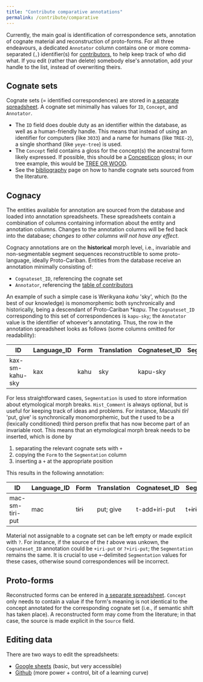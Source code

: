 ```yaml
---
title: "Contribute comparative annotations"
permalink: /contribute/comparative
---
```


Currently, the main goal is identification of correspondence sets, annotation of cognate material and reconstruction of proto-forms.
For all three endeavours, a dedicated `Annotator` column contains one or more comma-separated (`,`) identifier(s) for [contributors](https://github.com/caribank/caribank/blob/main/etc/contributors.csv), to help keep track of who did what.
If you edit (rather than delete) somebody else's annotation, add your handle to the list, instead of overwriting theirs.

## Cognate sets
Cognate sets (= identified correspondences) are stored in [a separate spreadsheet](https://github.com/caribank/caribank/blob/main/reconstruction/cognatesets.csv).
A cognate set minimally has values for `ID`, `Concept`, and `Annotator`.
* The `ID` field does double duty as an identifier within the database, as well as a human-friendly handle. This means that instead of using an identifier for computers (like `3033`) and a name for humans (like `TREE-2`), a single shorthand (like `yeye-tree`) is used.
* The `Concept` field contains a gloss for the concept(s) the ancestral form likely expressed. If possible, this should be a [Concepticon](concepticon.clld.org/) gloss; in our tree example, this would be [TREE OR WOOD](https://concepticon.clld.org/parameters/2141).
* See the [bibliography](/contribute/bib) page on how to handle cognate sets sourced from the literature.

## Cognacy
The entities available for annotation are sourced from the database and loaded into annotation spreadsheets.
These spreadsheets contain a combination of columns containing information about the entity and annotation columns.
Changes to the annotation columns will be fed back into the database; *changes to other columns will not have any effect*.

Cognacy annotations are on the **historical** morph level, i.e., invariable and non-segmentable segment sequences reconstructible to some proto-language, ideally Proto-Cariban.
Entities from the database receive an annotation minimally consisting of:
* `Cognateset_ID`, referencing the cognate set
* `Annotator`, referencing the [table of contributors](https://github.com/caribank/caribank/blob/main/etc/contributors.csv)

An example of such a simple case is Werikyana *kahu* 'sky', which (to the best of our knowledge) is monomorphemic both synchronically and historically, being a descendant of Proto-Cariban \**kapu*.
The `Cognateset_ID` corresponding to this set of correspondences is `kapu-sky`; the `Annotator` value is the identifier of whoever's annotating.
Thus, the row in the annotation spreadsheet looks as follows (some columns omitted for readability):

| ID              | Language_ID | Form | Translation | Cognateset_ID | Segmentation | Hist_Comment | Annotator |
|-----------------|-------------|------|-------------|---------------|--------------|--------------|-----------|
| kax-sm-kahu-sky | kax         | kahu | sky         | kapu-sky      |              |              | fm        |

For less straightforward cases, `Segmentation` is used to store information about etymological morph breaks.
`Hist_Comment` is always optional, but is useful for keeping track of ideas and problems.
For instance, Macushi *tîrî* 'put, give' is synchronically monomorphemic, but the *t* used to be a (lexically conditioned) third person prefix that has now become part of an invariable root.
This means that an etymological morph break needs to be inserted, which is done by

1. separating the relevant cognate sets with `+`
2. copying the `Form` to the `Segmentation` column
3. inserting a `+` at the appropriate position

This results in the following annotation:

| ID              | Language_ID | Form | Translation | Cognateset_ID | Segmentation | Hist_Comment | Annotator |
|-----------------|-------------|------|-------------|---------------|--------------|--------------|-----------|
| mac-sm-tiri-put | mac         | tɨrɨ | put; give         | t-add+iri-put      |   t+ɨrɨ         |  Lexicalized \*t-\*            | fm        |

Material not assignable to a cognate set can be left empty or made explicit with `?`.
For instance, if the source of the *t* above was unkown, the `Cognateset_ID` annotation could be `+iri-put` or `?+iri-put`; the `Segmentation` remains the same.
It is crucial to use `+`-delimited `Segmentation` values for these cases, otherwise sound correspondences will be incorrect.

## Proto-forms
Reconstructed forms can be entered in [a separate spreadsheet](https://github.com/caribank/caribank/blob/main/reconstruction/proto_forms.csv).
`Concept` only needs to contain a value if the form's meaning is not identical to the concept annotated for the corresponding cognate set (i.e., if semantic shift has taken place).
A reconstructed form may come from the literature; in that case, the source is made explicit in the `Source` field.

## Editing data
There are two ways to edit the spreadsheets:

* [Google sheets](gsheets) (basic, but very accessible)
* [Github](github) (more power + control, bit of a learning curve)
